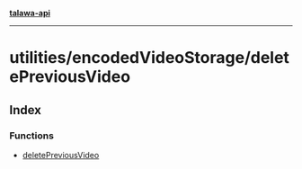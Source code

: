 [**talawa-api**](../../../README.md)

***

# utilities/encodedVideoStorage/deletePreviousVideo

## Index

### Functions

- [deletePreviousVideo](functions/deletePreviousVideo.md)
